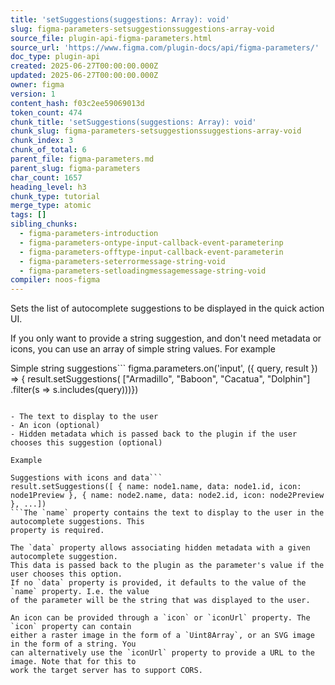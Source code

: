 ```yaml
---
title: 'setSuggestions(suggestions: Array): void'
slug: figma-parameters-setsuggestionssuggestions-array-void
source_file: plugin-api-figma-parameters.html
source_url: 'https://www.figma.com/plugin-docs/api/figma-parameters/'
doc_type: plugin-api
created: 2025-06-27T00:00:00.000Z
updated: 2025-06-27T00:00:00.000Z
owner: figma
version: 1
content_hash: f03c2ee59069013d
token_count: 474
chunk_title: 'setSuggestions(suggestions: Array): void'
chunk_slug: figma-parameters-setsuggestionssuggestions-array-void
chunk_index: 3
chunk_of_total: 6
parent_file: figma-parameters.md
parent_slug: figma-parameters
char_count: 1657
heading_level: h3
chunk_type: tutorial
merge_type: atomic
tags: []
sibling_chunks:
  - figma-parameters-introduction
  - figma-parameters-ontype-input-callback-event-parameterinp
  - figma-parameters-offtype-input-callback-event-parameterin
  - figma-parameters-seterrormessage-string-void
  - figma-parameters-setloadingmessagemessage-string-void
compiler: noos-figma
---
```


Sets the list of autocomplete suggestions to be displayed in the quick action UI.

If you only want to provide a string suggestion, and don't need metadata or icons, you can use
an array of simple string values. For example

Simple string suggestions```
figma.parameters.on('input', ({ query, result }) => { result.setSuggestions( ["Armadillo", "Baboon", "Cacatua", "Dolphin"] .filter(s => s.includes(query)))})
```However the API also allows providing more information with each suggestion:

- The text to display to the user
- An icon (optional)
- Hidden metadata which is passed back to the plugin if the user chooses this suggestion (optional)

Example

Suggestions with icons and data```
result.setSuggestions([ { name: node1.name, data: node1.id, icon: node1Preview }, { name: node2.name, data: node2.id, icon: node2Preview }, ...])
```The `name` property contains the text to display to the user in the autocomplete suggestions. This
property is required.

The `data` property allows associating hidden metadata with a given autocomplete suggestion.
This data is passed back to the plugin as the parameter's value if the user chooses this option.
If no `data` property is provided, it defaults to the value of the `name` property. I.e. the value
of the parameter will be the string that was displayed to the user.

An icon can be provided through a `icon` or `iconUrl` property. The `icon` property can contain
either a raster image in the form of a `Uint8Array`, or an SVG image in the form of a string. You
can alternatively use the `iconUrl` property to provide a URL to the image. Note that for this to
work the target server has to support CORS.
